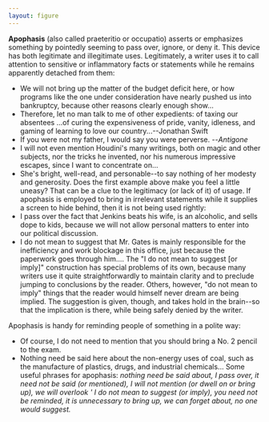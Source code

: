 ```yaml
---
layout: figure
---
```


**Apophasis** (also called praeteritio or occupatio) asserts or emphasizes something by pointedly seeming to pass over, ignore, or deny it. This device has both legitimate and illegitimate uses. Legitimately, a writer uses it to call attention to sensitive or inflammatory facts or statements while he remains apparently detached from them:

 - We will not bring up the matter of the budget deficit here, or how programs like the one under consideration have nearly pushed us into bankruptcy, because other reasons clearly enough show...
 - Therefore, let no man talk to me of other expedients: of taxing our absentees ...of curing the expensiveness of pride, vanity, idleness, and gaming of learning to love our country...--Jonathan Swift
 - If you were not my father, I would say you were perverse. --_Antigone_
 - I will not even mention Houdini's many writings, both on magic and other subjects, nor the tricks he invented, nor his numerous impressive escapes, since I want to concentrate on...
 - She's bright, well-read, and personable--to say nothing of her modesty and generosity.
Does the first example above make you feel a little uneasy? That can be a clue to the legitimacy (or lack of it) of usage. If apophasis is employed to bring in irrelevant statements while it supplies a screen to hide behind, then it is not being used rightly:
 - I pass over the fact that Jenkins beats his wife, is an alcoholic, and sells dope to kids, because we will not allow personal matters to enter into our political discussion.
 - I do not mean to suggest that Mr. Gates is mainly responsible for the inefficiency and work blockage in this office, just because the paperwork goes through him....
The "I do not mean to suggest [or imply]" construction has special problems of its own, because many writers use it quite straightforwardly to maintain clarity and to preclude jumping to conclusions by the reader. Others, however, "do not mean to imply" things that the reader would himself never dream are being implied. The suggestion is given, though, and takes hold in the brain--so that the implication is there, while being safely denied by the writer.

Apophasis is handy for reminding people of something in a polite way:

 - Of course, I do not need to mention that you should bring a No. 2 pencil to the exam.
 - Nothing need be said here about the non-energy uses of coal, such as the manufacture of plastics, drugs, and industrial chemicals...
Some useful phrases for apophasis: _nothing need be said about, I pass over, it need not be said (or mentioned), I will not mention (or dwell on or bring up), we will overlook ' I do not mean to suggest (or imply), you need not be reminded, it is unnecessary to bring up, we can forget about, no one would suggest._